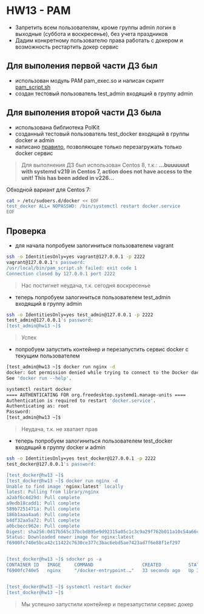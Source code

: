# HW13 - PAM

- Запретить всем пользователям, кроме группы admin логин в выходные (суббота и воскресенье), без учета праздников
- Дадим конкретному пользователю права работать с докером и возможность рестартить докер сервис

## Для выполения первой части ДЗ был

- использован модуль PAM pam_exec.so и написан скрипт [pam_script.sh](./pam_script.sh)
- создан тестовый пользователь test_admin входящий в группу admin

## Для выполения второй части ДЗ была

- использована библиотека PolKit
- созданный тестовый пользователь test_docker входящий в группы docker и admin
- написано [правило](./10-docker.rules), позволяющее только перезагружать только docker сервис

> Для выполнения ДЗ был использован Centos 8, т.к.:  **...buuuuuut with systemd v219 in Centos 7, action does not have access to the unit! This has been added in v226...**

Обходной вариант для Centos 7:

```bash
cat > /etc/sudoers.d/docker << EOF
test_docker ALL= NOPASSWD: /bin/systemctl restart docker.service
EOF
```

## Проверка

- для начала попробуем залогиниться пользователем vagrant

```bash
ssh -o IdentitiesOnly=yes vagrant@127.0.0.1 -p 2222
vagrant@127.0.0.1's password: 
/usr/local/bin/pam_script.sh failed: exit code 1
Connection closed by 127.0.0.1 port 2222
```

> Нас постигнет неудача, т.к. сегодня воскресенье

- теперь попробуем залогиниться пользователем test_admin входящий в группу admin

```bash
ssh -o IdentitiesOnly=yes test_admin@127.0.0.1 -p 2222
test_admin@127.0.0.1's password:
[test_admin@hw13 ~]$
```

> Успех

- попробуем запустить контейнер и перезапустить сервис docker с текущим пользователем

```bash
[test_admin@hw13 ~]$ docker run nginx -d
docker: Got permission denied while trying to connect to the Docker daemon socket at unix:///var/run/docker.sock: Post "http://%2Fvar%2Frun%2Fdocker.sock/v1.24/containers/create": dial unix /var/run/docker.sock: connect: permission denied.
See 'docker run --help'.

systemctl restart docker
==== AUTHENTICATING FOR org.freedesktop.systemd1.manage-units ====
Authentication is required to restart 'docker.service'.
Authenticating as: root
Password: 
[test_admin@hw13 ~]$
```

> Неудача, т.к. не хватает прав

- теперь попробуем залогиниться пользователем test_docker входящий в группу docker и admin

```bash
ssh -o IdentitiesOnly=yes test_docker@127.0.0.1 -p 2222
test_docker@127.0.0.1's password: 

[test_docker@hw13 ~]$
[test_docker@hw13 ~]$ docker run nginx -d
Unable to find image 'nginx:latest' locally
latest: Pulling from library/nginx
a2abf6c4d29d: Pull complete 
a9edb18cadd1: Pull complete 
589b7251471a: Pull complete 
186b1aaa4aa6: Pull complete 
b4df32aa5a72: Pull complete 
a0bcbecc962e: Pull complete 
Digest: sha256:0d17b565c37bcbd895e9d92315a05c1c3c9a29f762b011a10c54a66cd53c9b31
Status: Downloaded newer image for nginx:latest
f6900fc740e5bca42c11422c7630ce377c3bac6ebd5ae7423ad7f6e88f1ef297


[test_docker@hw13 ~]$ sdocker ps -a
CONTAINER ID   IMAGE     COMMAND                  CREATED          STATUS          PORTS     NAMES
f6900fc740e5   nginx     "/docker-entrypoint.…"   33 seconds ago   Up 32 seconds   80/tcp    focused_gauss


[test_docker@hw13 ~]$ systemctl restart docker
[test_docker@hw13 ~]$ 
```

> Мы успешно запустили контейнер и перезапустили сервис докер

